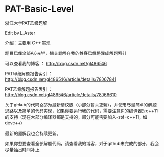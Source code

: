 # PAT-Basic-Level
浙江大学PAT乙级题解

Edit by L_Aster

介绍：主要用 C++ 实现

题目已经全部AC完毕，相关题解在我的博客已经整理成解题索引

可以查看我的博客 ： http://blog.csdn.net/gl486546

PAT甲级解题报告索引 ： http://blog.csdn.net/gl486546/article/details/78067841

PAT乙级解题报告索引 ： http://blog.csdn.net/gl486546/article/details/78066610

关于github的代码全部为最新精校版（小部分暂未更新），并使用尽量简单的解题思路以及简单的代码实现，如果你要运行我的代码，需要注意你的编译器对c++11的支持（现在大部分编译器都是支持的，部分可能需要加入-std=c++11，如devc++）

最新的题解我也会持续更新。

如果你想要查看全部解题代码，请查看我的博客，对于github未完成的部分，我会尽量抽出时间补上
